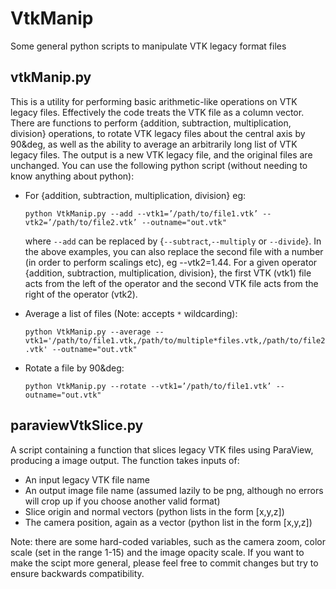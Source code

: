 # VtkManip
Some general python scripts to manipulate VTK legacy format files

## vtkManip.py
This is a utility for performing basic arithmetic-like operations on VTK legacy files. Effectively the code treats the VTK file as a column vector.
There are functions to perform {addition, subtraction, multiplication, division} operations, to rotate VTK legacy files about the central axis by 90&deg, as well as the ability to average an arbitrarily long list of VTK legacy files. The output is a new VTK legacy file, and the original files are unchanged. You can use the following python script (without needing to know anything about python):

* For {addition, subtraction, multiplication, division} eg:

  `python VtkManip.py --add --vtk1=’/path/to/file1.vtk’ --vtk2=’/path/to/file2.vtk’ --outname="out.vtk"`

  where `--add` can be replaced by {`--subtract`,`--multiply` or `--divide`}. In the above examples, you can also replace the second file with a number (in order to perform scalings etc), eg --vtk2=1.44. For a given operator {addition, subtraction, multiplication, division}, the first VTK (vtk1) file acts from the left of the operator and the second VTK file acts from the right of the operator (vtk2).

* Average a list of files (Note: accepts `*` wildcarding):

  `python VtkManip.py --average --vtk1='/path/to/file1.vtk,/path/to/multiple*files.vtk,/path/to/file2.vtk' --outname="out.vtk"`

* Rotate a file by 90&deg:

  `python VtkManip.py --rotate --vtk1=’/path/to/file1.vtk’ --outname="out.vtk"`

## paraviewVtkSlice.py
A script containing a function that slices legacy VTK files using ParaView, producing a image output. The function takes inputs of:

* An input legacy VTK file name
* An output image file name (assumed lazily to be png, although no errors will crop up if you choose another valid format)
* Slice origin and normal vectors (python lists in the form [x,y,z])
* The camera position, again as a vector (python list in the form [x,y,z])

Note: there are some hard-coded variables, such as the camera zoom, color scale (set in the range 1-15) and the image opacity scale. If you want to make the scipt more general, please feel free to commit changes but try to ensure backwards compatibility.
